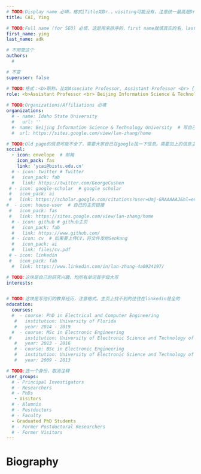 ```yaml
---
# TODO:Display name 必填，格式[Title如Dr.，visiting可能没有，注意统一最高是Dr. 而不是Prof.] [全大写的Last name][, ][首字母大写的Last name]
title: CAI, Ying

# TODO:Full name (for SEO) 必填，这是用来排序的，first name就填真实的名，last_name一定按照excel填写
first_name: ying   
last_name: adk

# 不用管这个
authors:
  # 

# 不变
superuser: false

# TODO:格式：<b>职称，比如Associate Professor, Assistant Professor <br> {工作单位}, {工作国家:China、USA等}</b>
role: <b>Assistant Professor <br> Beijing Information Science & Technology University, <br>China</b>
 
# TODO:Organizations/Affiliations 必填
organizations:
  # - name: Idaho State University 
  #   url: ''
  #- name: Beijing Information Science & Technology University  # 写自己的主页链接，如果没有则注释掉
  #  url: https://sites.google.com/view/lan-zhang/home

# TODO:Old page的信息可能不全了，需要大家自己在google找一下信息。需要加上的信息主要包含email、google scholar、个人主页、linkedin
social:
  - icon: envelope  # 邮箱
    icon_pack: fas
    link: 'ycai@bistu.edu.cn'
  # - icon: twitter # Twitter
  #   icon_pack: fab  
  #   link: https://twitter.com/GeorgeCushen
 # - icon: google-scholar  # google scholar
 #   icon_pack: ai
 #   link: https://scholar.google.com/citations?user=Umj-GRAAAAAJ&hl=en
#  - icon: house-user  # 自己的主页链接
 #   icon_pack: fas
 #   link: https://sites.google.com/view/lan-zhang/home
  # - icon: github # github主页
  #   icon_pack: fab   
  #   link: https://www.github.com/
  # - icon: cv  # 如果要上传CV，将文件发给Senkang
  #   icon_pack: ai
  #   link: files/cv.pdf
 # - icon: linkedin 
 #   icon_pack: fab
  #  link: https://www.linkedin.com/in/lan-zhang-4a0924197/

# TODO:这块是自己的研究兴趣，均所有单词首字母大写
interests:


# TODO:这块是写他们的教育经历，注意格式。主页上找不到的往往在linkedin是全的
education:
  courses:
  #  - course: PhD in Electrical and Computer Engineering
   #   institution: University of Florida
   #   year: 2014 - 2019
  #  - course: MSc in Electronic Engineering
 #     institution: University of Electronic Science and Technology of China
   #   year: 2013 - 2016
   # - course: BSc in Electronic Engineering
   #   institution: University of Electronic Science and Technology of China
   #   year: 2009 - 2013

# TODO:选一个身份，取消注释
user_groups:
  # - Principal Investigators
  # - Researchers
  # - PhDs
   - Visitors
  # - Alumnis
  # - Postdoctors
  # - Faculty
  - Graduated PhD Students
  # - Former Postdoctoral Researchers
  # - Former Visitors
---
```

<!-- TODO:写自己的Biography -->
# Biography
<!-- 这部分不要写他们的PhD招生信息，直接复制他们主页的个人简介。实在没有，在excel备注一下{个人资料缺失}再提交给我 -->
<!-- <p style="text-align:justify">  -->

